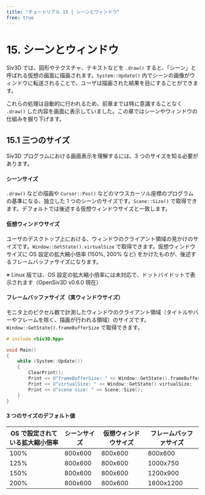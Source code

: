 ```yaml
---
title: "チュートリアル 15 | シーンとウィンドウ"
free: true
---
```


# 15. シーンとウィンドウ

Siv3D では、図形やテクスチャ、テキストなどを `.draw()` すると、「シーン」と呼ばれる仮想の画面に描画されます。`System::Update()` 内でシーンの画像がウィンドウに転送されることで、ユーザは描画された結果を目にすることができます。

これらの処理は自動的に行われるため、前章までは特に意識することなく `.draw()` した内容を画面に表示していました。この章ではシーンやウィンドウの仕組みを掘り下げます。

## 15.1 三つのサイズ
Siv3D プログラムにおける画面表示を理解するには、3 つのサイズを知る必要があります。

#### シーンサイズ
`.draw()` などの描画や `Cursor::Pos()` などのマウスカーソル座標のプログラムの基準になる、独立した 1 つのシーンのサイズです。`Scene::Size()` で取得できます。デフォルトでは後述する仮想ウィンドウサイズと一致します。

#### 仮想ウィンドウサイズ
ユーザのデスクトップ上における、ウィンドウのクライアント領域の見かけのサイズです。`Window::GetState().virtualSize` で取得できます。仮想ウィンドウサイズに OS 設定の拡大縮小倍率 (150%, 200% など) をかけたものが、後述するフレームバッファサイズになります。

※ Linux 版では、OS 設定の拡大縮小倍率には未対応で、ドットバイドットで表示されます（OpenSiv3D v0.6.0 現在）

#### フレームバッファサイズ（実ウィンドウサイズ）
モニタ上のピクセル数で計測したウィンドウのクライアント領域（タイトルやバーやフレームを除く、描画が行われる領域）のサイズです。`Window::GetState().frameBufferSize` で取得できます。


```cpp
# include <Siv3D.hpp>

void Main()
{
	while (System::Update())
	{
		ClearPrint();
		Print << U"frameBufferSize: " << Window::GetState().frameBufferSize;
		Print << U"virtualSize: " << Window::GetState().virtualSize;
		Print << U"scene size: " << Scene::Size();
	}
}
```

#### 3 つのサイズのデフォルト値

| OS で設定されている拡大縮小倍率 | シーンサイズ | 仮想ウィンドウサイズ | フレームバッファサイズ |
|--|--|--|--|
| 100% | 800x600 | 800x600 | 800x600 |
| 125% | 800x600 | 800x600 | 1000x750 |
| 150% | 800x600 | 800x600 | 1200x900 |
| 200% | 800x600 | 800x600 | 1600x1200 |

